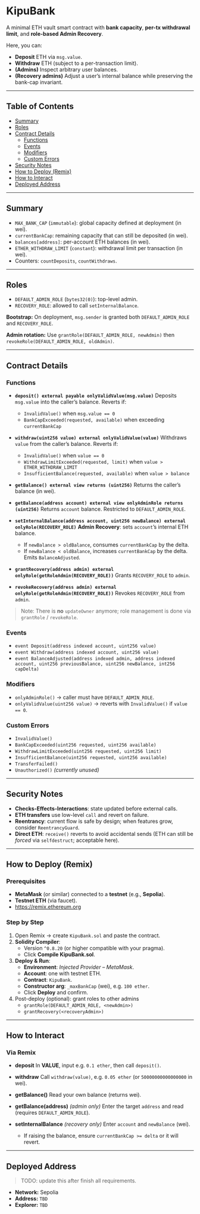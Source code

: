 # KipuBank

A minimal ETH vault smart contract with **bank capacity**, **per-tx withdrawal limit**, and **role-based Admin Recovery**.

Here, you can:
- **Deposit** ETH via `msg.value`.
- **Withdraw** ETH (subject to a per-transaction limit).
- **(Admins)** Inspect arbitrary user balances.
- **(Recovery admins)** Adjust a user’s internal balance while preserving the bank-cap invariant.

---

## Table of Contents
- [Summary](#summary)
- [Roles](#roles)
- [Contract Details](#contract-details)
  - [Functions](#functions)
  - [Events](#events)
  - [Modifiers](#modifiers)
  - [Custom Errors](#custom-errors)
- [Security Notes](#security-notes)
- [How to Deploy (Remix)](#how-to-deploy-remix)
- [How to Interact](#how-to-interact)
- [Deployed Address](#deployed-address)

---

## Summary
- `MAX_BANK_CAP` (`immutable`): global capacity defined at deployment (in wei).
- `currentBankCap`: remaining capacity that can still be deposited (in wei).
- `balances[address]`: per-account ETH balances (in wei).
- `ETHER_WITHDRAW_LIMIT` (`constant`): withdrawal limit per transaction (in wei).
- Counters: `countDeposits`, `countWithdraws`.

---

## Roles
- `DEFAULT_ADMIN_ROLE` (`bytes32(0)`): top-level admin.
- `RECOVERY_ROLE`: allowed to call `setInternalBalance`.

**Bootstrap:** On deployment, `msg.sender` is granted both `DEFAULT_ADMIN_ROLE` and `RECOVERY_ROLE`.

**Admin rotation:** Use `grantRole(DEFAULT_ADMIN_ROLE, newAdmin)` then `revokeRole(DEFAULT_ADMIN_ROLE, oldAdmin)`.

---

## Contract Details

### Functions

- **`deposit() external payable onlyValidValue(msg.value)`**
  Deposits `msg.value` into the caller’s balance. Reverts if:
  - `InvalidValue()` when `msg.value == 0`
  - `BankCapExceeded(requested, available)` when exceeding `currentBankCap`

- **`withdraw(uint256 value) external onlyValidValue(value)`**
  Withdraws `value` from the caller’s balance. Reverts if:
  - `InvalidValue()` when `value == 0`
  - `WithdrawLimitExceeded(requested, limit)` when `value > ETHER_WITHDRAW_LIMIT`
  - `InsufficientBalance(requested, available)` when `value > balance`

- **`getBalance() external view returns (uint256)`**
  Returns the caller’s balance (in wei).

- **`getBalance(address account) external view onlyAdminRole returns (uint256)`**
  Returns `account` balance. Restricted to `DEFAULT_ADMIN_ROLE`.

- **`setInternalBalance(address account, uint256 newBalance) external onlyRole(RECOVERY_ROLE)`**
  **Admin Recovery**: sets `account`’s internal ETH balance.
  - If `newBalance > oldBalance`, consumes `currentBankCap` by the delta.
  - If `newBalance < oldBalance`, increases `currentBankCap` by the delta.
  Emits `BalanceAdjusted`.

- **`grantRecovery(address admin) external onlyRole(getRoleAdmin(RECOVERY_ROLE))`**
  Grants `RECOVERY_ROLE` to `admin`.

- **`revokeRecovery(address admin) external onlyRole(getRoleAdmin(RECOVERY_ROLE))`**
  Revokes `RECOVERY_ROLE` from `admin`.

> Note: There is **no** `updateOwner` anymore; role management is done via `grantRole` / `revokeRole`.

### Events
- `event Deposit(address indexed account, uint256 value)`
- `event Withdraw(address indexed account, uint256 value)`
- `event BalanceAdjusted(address indexed admin, address indexed account, uint256 previousBalance, uint256 newBalance, int256 capDelta)`

### Modifiers
- `onlyAdminRole()` → caller must have `DEFAULT_ADMIN_ROLE`.
- `onlyValidValue(uint256 value)` → reverts with `InvalidValue()` if `value == 0`.

### Custom Errors
- `InvalidValue()`
- `BankCapExceeded(uint256 requested, uint256 available)`
- `WithdrawLimitExceeded(uint256 requested, uint256 limit)`
- `InsufficientBalance(uint256 requested, uint256 available)`
- `TransferFailed()`
- `Unauthorized()` *(currently unused)*

---

## Security Notes
- **Checks-Effects-Interactions**: state updated before external calls.
- **ETH transfers** use low-level `call` and revert on failure.
- **Reentrancy**: current flow is safe by design; when features grow, consider `ReentrancyGuard`.
- **Direct ETH**: `receive()` reverts to avoid accidental sends (ETH can still be *forced* via `selfdestruct`; acceptable here).

---

## How to Deploy (Remix)

### Prerequisites
- **MetaMask** (or similar) connected to a **testnet** (e.g., **Sepolia**).
- **Testnet ETH** (via faucet).
- https://remix.ethereum.org

### Step by Step
1. Open Remix → create `KipuBank.sol` and paste the contract.
2. **Solidity Compiler**:
   - Version `^0.8.20` (or higher compatible with your pragma).
   - Click **Compile KipuBank.sol**.
3. **Deploy & Run**:
   - **Environment**: *Injected Provider – MetaMask*.
   - **Account**: one with testnet ETH.
   - **Contract**: `KipuBank`.
   - **Constructor arg**: `_maxBankCap` (wei), e.g. `100 ether`.
   - Click **Deploy** and confirm.
4. Post-deploy (optional): grant roles to other admins
   - `grantRole(DEFAULT_ADMIN_ROLE, <newAdmin>)`
   - `grantRecovery(<recoveryAdmin>)`

---

## How to Interact

### Via Remix
- **deposit**
  In **VALUE**, input e.g. `0.1 ether`, then call `deposit()`.

- **withdraw**
  Call `withdraw(value)`, e.g. `0.05 ether` (or `50000000000000000` in wei).

- **getBalance()**
  Read your own balance (returns wei).

- **getBalance(address)** *(admin only)*
  Enter the target `address` and read (requires `DEFAULT_ADMIN_ROLE`).

- **setInternalBalance** *(recovery only)*
  Enter `account` and `newBalance` (wei).
  - If raising the balance, ensure `currentBankCap >= delta` or it will revert.

---

## Deployed Address

> TODO: update this after finish all requirements.

- **Network:** Sepolia
- **Address:** `TBD`
- **Explorer:** `TBD`


